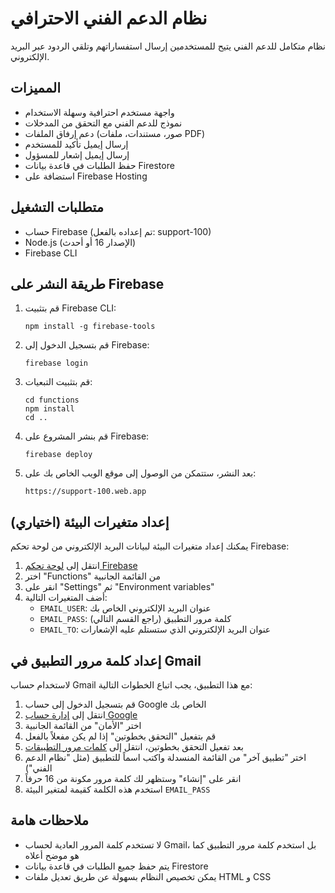 # نظام الدعم الفني الاحترافي

نظام متكامل للدعم الفني يتيح للمستخدمين إرسال استفساراتهم وتلقي الردود عبر البريد الإلكتروني.

## المميزات

- واجهة مستخدم احترافية وسهلة الاستخدام
- نموذج للدعم الفني مع التحقق من المدخلات
- دعم إرفاق الملفات (صور، مستندات، ملفات PDF)
- إرسال إيميل تأكيد للمستخدم
- إرسال إيميل إشعار للمسؤول
- حفظ الطلبات في قاعدة بيانات Firestore
- استضافة على Firebase Hosting

## متطلبات التشغيل

- حساب Firebase (تم إعداده بالفعل: support-100)
- Node.js (الإصدار 16 أو أحدث)
- Firebase CLI

## طريقة النشر على Firebase

1. قم بتثبيت Firebase CLI:
   ```
   npm install -g firebase-tools
   ```

2. قم بتسجيل الدخول إلى Firebase:
   ```
   firebase login
   ```

3. قم بتثبيت التبعيات:
   ```
   cd functions
   npm install
   cd ..
   ```

4. قم بنشر المشروع على Firebase:
   ```
   firebase deploy
   ```

5. بعد النشر، ستتمكن من الوصول إلى موقع الويب الخاص بك على:
   ```
   https://support-100.web.app
   ```

## إعداد متغيرات البيئة (اختياري)

يمكنك إعداد متغيرات البيئة لبيانات البريد الإلكتروني من لوحة تحكم Firebase:

1. انتقل إلى [لوحة تحكم Firebase](https://console.firebase.google.com/project/support-100)
2. اختر "Functions" من القائمة الجانبية
3. انقر على "Settings" ثم "Environment variables"
4. أضف المتغيرات التالية:
   - `EMAIL_USER`: عنوان البريد الإلكتروني الخاص بك
   - `EMAIL_PASS`: كلمة مرور التطبيق (راجع القسم التالي)
   - `EMAIL_TO`: عنوان البريد الإلكتروني الذي ستستلم عليه الإشعارات

## إعداد كلمة مرور التطبيق في Gmail

لاستخدام حساب Gmail مع هذا التطبيق، يجب اتباع الخطوات التالية:

1. قم بتسجيل الدخول إلى حساب Google الخاص بك
2. انتقل إلى [إدارة حساب Google](https://myaccount.google.com/)
3. اختر "الأمان" من القائمة الجانبية
4. قم بتفعيل "التحقق بخطوتين" إذا لم يكن مفعلاً بالفعل
5. بعد تفعيل التحقق بخطوتين، انتقل إلى [كلمات مرور التطبيقات](https://myaccount.google.com/apppasswords)
6. اختر "تطبيق آخر" من القائمة المنسدلة واكتب اسماً للتطبيق (مثل "نظام الدعم الفني")
7. انقر على "إنشاء" وستظهر لك كلمة مرور مكونة من 16 حرفاً
8. استخدم هذه الكلمة كقيمة لمتغير البيئة `EMAIL_PASS`

## ملاحظات هامة

- لا تستخدم كلمة المرور العادية لحساب Gmail، بل استخدم كلمة مرور التطبيق كما هو موضح أعلاه
- يتم حفظ جميع الطلبات في قاعدة بيانات Firestore
- يمكن تخصيص النظام بسهولة عن طريق تعديل ملفات HTML و CSS